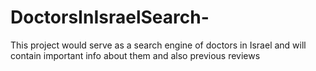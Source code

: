 # DoctorsInIsraelSearch-
This project would serve as a search engine of doctors in Israel and will contain important info about them and also previous reviews
